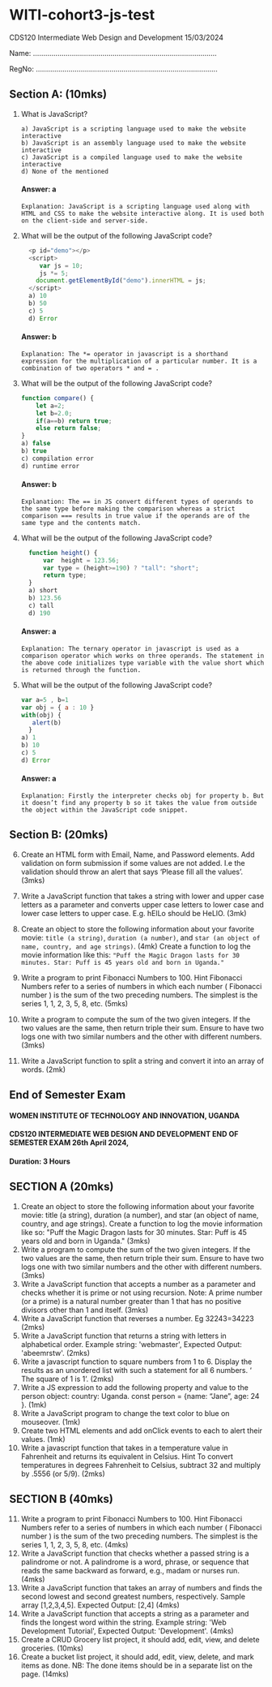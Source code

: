 # WITI-cohort3-js-test
CDS120 Intermediate Web Design and Development 15/03/2024

Name: ………………………………………………………………………………

RegNo: ……………………………………………………………………………..

## Section A: (10mks)

1. What is JavaScript?
    ```
    a) JavaScript is a scripting language used to make the website interactive
    b) JavaScript is an assembly language used to make the website interactive
    c) JavaScript is a compiled language used to make the website interactive
    d) None of the mentioned
    ```

      #### Answer: a
      ```
      Explanation: JavaScript is a scripting language used along with HTML and CSS to make the website interactive along. It is used both on the client-side and server-side.
      ```
2. What will be the output of the following JavaScript code?
    ```js
      <p id="demo"></p>
      <script>
         var js = 10;
         js *= 5;
        document.getElementById("demo").innerHTML = js;
      </script>
      a) 10
      b) 50
      c) 5
      d) Error
    ```

      #### Answer: b
      ```
      Explanation: The *= operator in javascript is a shorthand expression for the multiplication of a particular number. It is a combination of two operators * and = .
      ```
3. What will be the output of the following JavaScript code?
    ```js
    function compare() {
        let a=2;
        let b=2.0;
        if(a==b) return true;
        else return false;
    }
    a) false
    b) true
    c) compilation error
    d) runtime error
    ```

      #### Answer: b
      ```
      Explanation: The == in JS convert different types of operands to the same type before making the comparison whereas a strict comparison === results in true value if the operands are of the same type and the contents match.
      ```
4. What will be the output of the following JavaScript code?
    ```js
      function height() {	
          var  height = 123.56;
          var type = (height>=190) ? "tall": "short";
          return type;
      }
      a) short
      b) 123.56
      c) tall
      d) 190
    ```
      #### Answer: a
      ```
      Explanation: The ternary operator in javascript is used as a comparison operator which works on three operands. The statement in the above code initializes type variable with the value short which is returned through the function.
      ```
5. What will be the output of the following JavaScript code?
    ```js
    var a=5 , b=1
    var obj = { a : 10 }
    with(obj) { 
       alert(b) 
      }
    a) 1
    b) 10
    c) 5
    d) Error
    ```
      #### Answer: a
      ```
      Explanation: Firstly the interpreter checks obj for property b. But it doesn’t find any property b so it takes the value from outside the object within the JavaScript code snippet.
      ```

## Section B: (20mks)
6. Create an HTML form with Email, Name, and Password elements. Add validation on form submission if some values are not added. I.e the validation should throw an alert that says ‘Please fill all the values’. (3mks)

7. Write a JavaScript function that takes a string with lower and upper case letters as a parameter and converts upper case letters to lower case and lower case letters to upper case. E.g. hElLo should be HeLlO. (3mk)

8.  Create an object to store the following information about your favorite movie: `title (a string)`, `duration (a number)`, and `star (an object of name, country, and age strings)`. (4mk)
Create a function to log the movie information like this: `"Puff the Magic Dragon lasts for 30 minutes. Star: Puff is 45 years old and born in Uganda."`

9. Write a program to print Fibonacci Numbers to 100. Hint Fibonacci Numbers refer to a series of numbers in which each number ( Fibonacci number ) is the sum of the two preceding numbers. The simplest is the series 1, 1, 2, 3, 5, 8, etc. (5mks)

10. Write a program to compute the sum of the two given integers. If the two values are the same, then return triple their sum. Ensure to have two logs one with two similar numbers and the other with different numbers. (3mks)

11. Write a JavaScript function to split a string and convert it into an array of words. (2mk)



## End of Semester Exam

#### WOMEN INSTITUTE OF TECHNOLOGY AND INNOVATION, UGANDA

#### CDS120 INTERMEDIATE WEB DESIGN AND DEVELOPMENT END OF SEMESTER EXAM 26th April 2024, 
#### Duration: 3 Hours
## SECTION A (20mks)
1. Create an object to store the following information about your favorite movie: title (a string), duration (a number), and star (an object of name, country, and age strings). Create a function to log the movie information like so: "Puff the Magic Dragon lasts for 30 minutes. Star: Puff is 45 years old and born in Uganda." (3mks)
2. Write a program to compute the sum of the two given integers. If the two values are the same, then return triple their sum. Ensure to have two logs one with two similar numbers and the other with different numbers. (3mks)
3. Write a JavaScript function that accepts a number as a parameter and checks whether it is prime or not using recursion. Note: A prime number (or a prime) is a natural number greater than 1 that has no positive divisors other than 1 and itself. (3mks) 
4. Write a JavaScript function that reverses a number. Eg 32243=34223 (2mks)
5. Write a JavaScript function that returns a string with letters in alphabetical order. Example string: 'webmaster', Expected Output: 'abeemrstw'. (2mks)
6. Write a javascript function to square numbers from 1 to 6. Display the results as an unordered list with such a statement for all 6 numbers. ‘ The square of 1 is 1’. (2mks)
7. Write a JS expression to add the following property and value to the person object: country: Uganda. const person = {name: “Jane”, age: 24 }. (1mk)
8. Write a JavaScript program to change the text color to blue on mouseover. (1mk)
9. Create two HTML elements and add onClick events to each to alert their values. (1mk)
10. Write a javascript function that takes in a temperature value in Fahrenheit and returns its equivalent in Celsius. Hint To convert temperatures in degrees Fahrenheit to Celsius, subtract 32 and multiply by .5556 (or 5/9). (2mks)

## SECTION B (40mks)
11. Write a program to print Fibonacci Numbers to 100. Hint Fibonacci Numbers refer to a series of numbers in which each number ( Fibonacci number ) is the sum of the two preceding numbers. The simplest is the series 1, 1, 2, 3, 5, 8, etc. (4mks)
12. Write a JavaScript function that checks whether a passed string is a palindrome or not. A palindrome is a word, phrase, or sequence that reads the same backward as forward, e.g., madam or nurses run. (4mks)
13. Write a JavaScript function that takes an array of numbers and finds the second lowest and second greatest numbers, respectively. Sample array [1,2,3,4,5]. Expected Output: [2,4] (4mks)
14. Write a JavaScript function that accepts a string as a parameter and finds the longest word within the string.  Example string: 'Web Development Tutorial', Expected Output: 'Development'. (4mks)
15. Create a CRUD Grocery list project, it should add, edit, view, and delete groceries. (10mks)
16. Create a bucket list project, it should add, edit, view, delete, and mark items as done. NB: The done items should be in a separate list on the page. (14mks)




